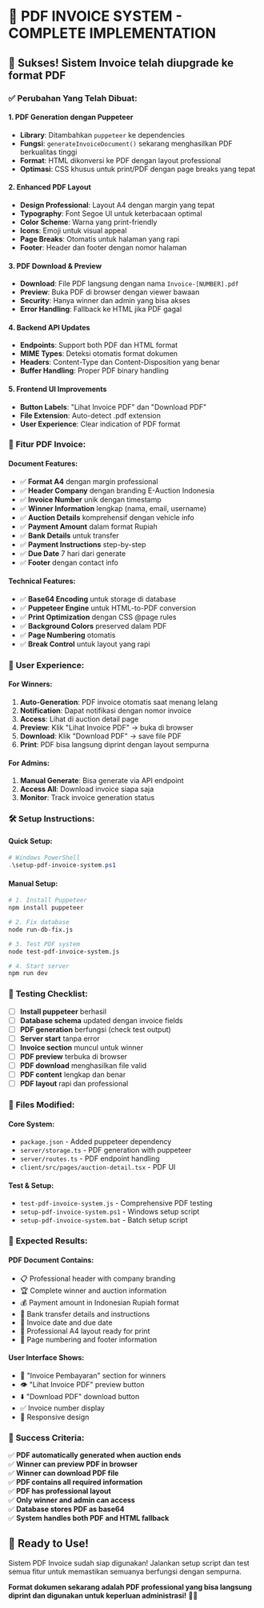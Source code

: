 # 📄 PDF INVOICE SYSTEM - COMPLETE IMPLEMENTATION

## 🎉 Sukses! Sistem Invoice telah diupgrade ke format PDF

### ✅ **Perubahan Yang Telah Dibuat:**

#### 1. **PDF Generation dengan Puppeteer**
- **Library**: Ditambahkan `puppeteer` ke dependencies
- **Fungsi**: `generateInvoiceDocument()` sekarang menghasilkan PDF berkualitas tinggi
- **Format**: HTML dikonversi ke PDF dengan layout professional
- **Optimasi**: CSS khusus untuk print/PDF dengan page breaks yang tepat

#### 2. **Enhanced PDF Layout**
- **Design Professional**: Layout A4 dengan margin yang tepat
- **Typography**: Font Segoe UI untuk keterbacaan optimal
- **Color Scheme**: Warna yang print-friendly
- **Icons**: Emoji untuk visual appeal
- **Page Breaks**: Otomatis untuk halaman yang rapi
- **Footer**: Header dan footer dengan nomor halaman

#### 3. **PDF Download & Preview**
- **Download**: File PDF langsung dengan nama `Invoice-[NUMBER].pdf`
- **Preview**: Buka PDF di browser dengan viewer bawaan
- **Security**: Hanya winner dan admin yang bisa akses
- **Error Handling**: Fallback ke HTML jika PDF gagal

#### 4. **Backend API Updates**
- **Endpoints**: Support both PDF dan HTML format
- **MIME Types**: Deteksi otomatis format dokumen
- **Headers**: Content-Type dan Content-Disposition yang benar
- **Buffer Handling**: Proper PDF binary handling

#### 5. **Frontend UI Improvements**
- **Button Labels**: "Lihat Invoice PDF" dan "Download PDF"
- **File Extension**: Auto-detect .pdf extension
- **User Experience**: Clear indication of PDF format

### 🚀 **Fitur PDF Invoice:**

#### **Document Features:**
- ✅ **Format A4** dengan margin professional
- ✅ **Header Company** dengan branding E-Auction Indonesia
- ✅ **Invoice Number** unik dengan timestamp
- ✅ **Winner Information** lengkap (nama, email, username)
- ✅ **Auction Details** komprehensif dengan vehicle info
- ✅ **Payment Amount** dalam format Rupiah
- ✅ **Bank Details** untuk transfer
- ✅ **Payment Instructions** step-by-step
- ✅ **Due Date** 7 hari dari generate
- ✅ **Footer** dengan contact info

#### **Technical Features:**
- ✅ **Base64 Encoding** untuk storage di database
- ✅ **Puppeteer Engine** untuk HTML-to-PDF conversion
- ✅ **Print Optimization** dengan CSS @page rules
- ✅ **Background Colors** preserved dalam PDF
- ✅ **Page Numbering** otomatis
- ✅ **Break Control** untuk layout yang rapi

### 📱 **User Experience:**

#### **For Winners:**
1. **Auto-Generation**: PDF invoice otomatis saat menang lelang
2. **Notification**: Dapat notifikasi dengan nomor invoice
3. **Access**: Lihat di auction detail page
4. **Preview**: Klik "Lihat Invoice PDF" → buka di browser
5. **Download**: Klik "Download PDF" → save file PDF
6. **Print**: PDF bisa langsung diprint dengan layout sempurna

#### **For Admins:**
1. **Manual Generate**: Bisa generate via API endpoint
2. **Access All**: Download invoice siapa saja
3. **Monitor**: Track invoice generation status

### 🛠 **Setup Instructions:**

#### **Quick Setup:**
```powershell
# Windows PowerShell
.\setup-pdf-invoice-system.ps1
```

#### **Manual Setup:**
```bash
# 1. Install Puppeteer
npm install puppeteer

# 2. Fix database
node run-db-fix.js

# 3. Test PDF system
node test-pdf-invoice-system.js

# 4. Start server
npm run dev
```

### 🧪 **Testing Checklist:**

- [ ] **Install puppeteer** berhasil
- [ ] **Database schema** updated dengan invoice fields
- [ ] **PDF generation** berfungsi (check test output)
- [ ] **Server start** tanpa error
- [ ] **Invoice section** muncul untuk winner
- [ ] **PDF preview** terbuka di browser
- [ ] **PDF download** menghasilkan file valid
- [ ] **PDF content** lengkap dan benar
- [ ] **PDF layout** rapi dan professional

### 📂 **Files Modified:**

#### **Core System:**
- `package.json` - Added puppeteer dependency
- `server/storage.ts` - PDF generation with puppeteer
- `server/routes.ts` - PDF endpoint handling
- `client/src/pages/auction-detail.tsx` - PDF UI

#### **Test & Setup:**
- `test-pdf-invoice-system.js` - Comprehensive PDF testing
- `setup-pdf-invoice-system.ps1` - Windows setup script
- `setup-pdf-invoice-system.bat` - Batch setup script

### 🎯 **Expected Results:**

#### **PDF Document Contains:**
- 📋 Professional header with company branding
- 🏆 Complete winner and auction information  
- 💰 Payment amount in Indonesian Rupiah format
- 🏦 Bank transfer details and instructions
- 📅 Invoice date and due date
- 📄 Professional A4 layout ready for print
- 🔢 Page numbering and footer information

#### **User Interface Shows:**
- 📄 "Invoice Pembayaran" section for winners
- 👁️ "Lihat Invoice PDF" preview button
- ⬇️ "Download PDF" download button
- ✅ Invoice number display
- 📱 Responsive design

### 🎉 **Success Criteria:**

✅ **PDF automatically generated when auction ends**  
✅ **Winner can preview PDF in browser**  
✅ **Winner can download PDF file**  
✅ **PDF contains all required information**  
✅ **PDF has professional layout**  
✅ **Only winner and admin can access**  
✅ **Database stores PDF as base64**  
✅ **System handles both PDF and HTML fallback**  

## 🚀 Ready to Use!

Sistem PDF Invoice sudah siap digunakan! Jalankan setup script dan test semua fitur untuk memastikan semuanya berfungsi dengan sempurna.

**Format dokumen sekarang adalah PDF professional yang bisa langsung diprint dan digunakan untuk keperluan administrasi!** 📄✨
